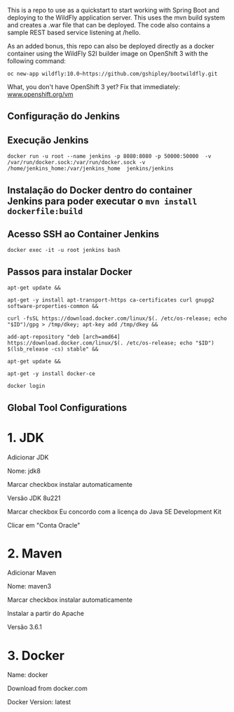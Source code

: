 This is a repo to use as a quickstart to start working with Spring Boot and deploying to the WildFly application server.  This uses the mvn build system and creates a .war file that can be deployed.  The code also contains a sample REST based service listening at /hello.

As an added bonus, this repo can also be deployed directly as a docker container using the WildFly S2I builder image on OpenShift 3 with the following command:

	oc new-app wildfly:10.0~https://github.com/gshipley/bootwildfly.git


What, you don't have OpenShift 3 yet? Fix that immediately: www.openshift.org/vm

## Configuração do Jenkins

## Execução Jenkins

`docker run -u root --name jenkins -p 8080:8080 -p 50000:50000  -v /var/run/docker.sock:/var/run/docker.sock -v /home/jenkins_home:/var/jenkins_home  jenkins/jenkins`

## Instalação do Docker dentro do container Jenkins para poder executar o `mvn install dockerfile:build`

## Acesso SSH ao Container Jenkins

`docker exec -it -u root jenkins bash`

## Passos para instalar Docker

`apt-get update && `

`apt-get -y install apt-transport-https ca-certificates curl gnupg2 software-properties-common && `

`curl -fsSL https://download.docker.com/linux/$(. /etc/os-release; echo "$ID")/gpg > /tmp/dkey; apt-key add /tmp/dkey && `

`add-apt-repository "deb [arch=amd64] https://download.docker.com/linux/$(. /etc/os-release; echo "$ID") $(lsb_release -cs) stable" && `

`apt-get update && `

`apt-get -y install docker-ce`

`docker login`

## Global Tool Configurations

# 1. JDK

Adicionar JDK

Nome: jdk8

Marcar checkbox instalar automaticamente

Versão JDK 8u221

Marcar checkbox Eu concordo com a licença do Java SE Development Kit

Clicar em "Conta Oracle"


# 2. Maven

Adicionar Maven

Nome: maven3

Marcar checkbox instalar automaticamente

Instalar a partir do Apache

Versão 3.6.1

# 3. Docker

Name: docker

Download from docker.com

Docker Version: latest
